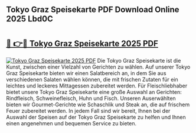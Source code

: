 ## Tokyo Graz Speisekarte PDF Download Online 2025 Lbd0C

# <h2><a href="http://gc7mp3.nevu.top/?p=Tokyo+Graz+Speisekarte">🔗 👉🔴 Tokyo Graz Speisekarte 2025 PDF</a></h2>

[![Tokyo Graz Speisekarte 2025 PDF](https://i.imgur.com/dBaPXMq.png)](http://gc7mp3.nevu.top/?p=Tokyo+Graz+Speisekarte)
Die Tokyo Graz Speisekarte ist die Kunst, zwischen einer Vielzahl von Gerichten zu wählen. Auf unserer Tokyo Graz Speisekarte bieten wir einen Salatbereich an, in dem Sie aus verschiedenen Salaten wählen können, die mit frischen Zutaten für ein leichtes und leckeres Mittagessen zubereitet werden. Für Fleischliebhaber bietet unsere Tokyo Graz Speisekarte eine große Auswahl an Gerichten: Rindfleisch, Schweinefleisch, Huhn und Fisch. Unseren Auserwählten bieten wir Gourmet-Gerichte wie Schaschlik und Steak an, die auf frischem Feuer zubereitet werden. In jedem Fall sind wir bereit, Ihnen bei der Auswahl der Speisen auf der Tokyo Graz Speisekarte zu helfen und Ihnen einen angenehmen und bequemen Service zu bieten.
